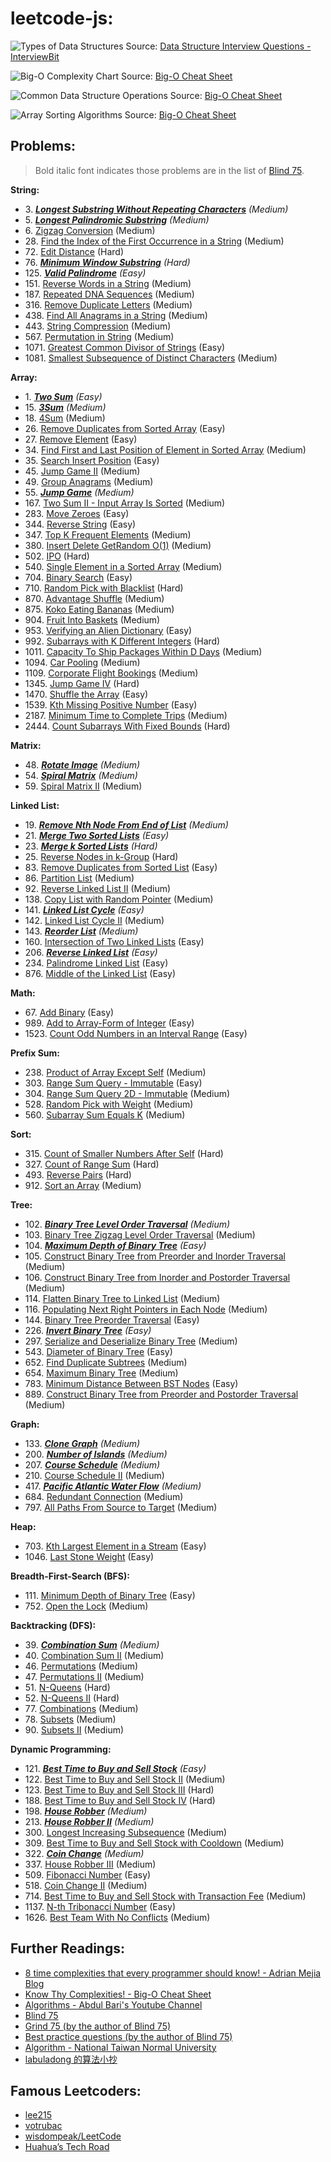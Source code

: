 # leetcode-js:

![Types of Data Structures](https://user-images.githubusercontent.com/106054083/219955538-c7fd9fbc-62ca-47b3-8772-b6369a8a0934.png)
Source: [Data Structure Interview Questions - InterviewBit](https://www.interviewbit.com/data-structure-interview-questions/#what-are-data-structures)

![Big-O Complexity Chart](https://user-images.githubusercontent.com/106054083/212619000-5dffc98b-bbc8-41a4-80f5-cab4d7ec7048.png)
Source: [Big-O Cheat Sheet](https://www.bigocheatsheet.com/)

![Common Data Structure Operations](https://user-images.githubusercontent.com/106054083/212619158-2b069198-dfc8-45f0-b918-4ce59503d49f.png)
Source: [Big-O Cheat Sheet](https://www.bigocheatsheet.com/)

![Array Sorting Algorithms](https://user-images.githubusercontent.com/106054083/212619290-e4ad0fb5-4238-4396-8e77-b882c4fedb5a.png)
Source: [Big-O Cheat Sheet](https://www.bigocheatsheet.com/)

## Problems:

> Bold italic font indicates those problems are in the list of [Blind 75](https://leetcode.com/discuss/general-discussion/460599/blind-75-leetcode-questions).

**String:**
* 3\. [**_Longest Substring Without Repeating Characters_**](https://leetcode.com/problems/longest-substring-without-repeating-characters/) _(Medium)_
* 5\. [**_Longest Palindromic Substring_**](https://leetcode.com/problems/longest-palindromic-substring/) _(Medium)_
* 6\. [Zigzag Conversion](https://leetcode.com/problems/zigzag-conversion/) (Medium)
* 28\. [Find the Index of the First Occurrence in a String](https://leetcode.com/problems/find-the-index-of-the-first-occurrence-in-a-string/) (Medium)
* 72\. [Edit Distance](https://leetcode.com/problems/edit-distance/) (Hard)
* 76\. [**_Minimum Window Substring_**](https://leetcode.com/problems/minimum-window-substring/) _(Hard)_
* 125\. [**_Valid Palindrome_**](https://leetcode.com/problems/valid-palindrome/) _(Easy)_
* 151\. [Reverse Words in a String](https://leetcode.com/problems/reverse-words-in-a-string/) (Medium)
* 187\. [Repeated DNA Sequences](https://leetcode.com/problems/repeated-dna-sequences/) (Medium)
* 316\. [Remove Duplicate Letters](https://leetcode.com/problems/remove-duplicate-letters/) (Medium)
* 438\. [Find All Anagrams in a String](https://leetcode.com/problems/find-all-anagrams-in-a-string/) (Medium)
* 443\. [String Compression](https://leetcode.com/problems/string-compression/) (Medium)
* 567\. [Permutation in String](https://leetcode.com/problems/permutation-in-string/) (Medium)
* 1071\. [Greatest Common Divisor of Strings](https://leetcode.com/problems/greatest-common-divisor-of-strings/) (Easy)
* 1081\. [Smallest Subsequence of Distinct Characters](https://leetcode.com/problems/smallest-subsequence-of-distinct-characters/) (Medium)

**Array:**
* 1\. [**_Two Sum_**](https://leetcode.com/problems/two-sum/) _(Easy)_
* 15\. [**_3Sum_**](https://leetcode.com/problems/3sum/) _(Medium)_
* 18\. [4Sum](https://leetcode.com/problems/4sum/) (Medium)
* 26\. [Remove Duplicates from Sorted Array](https://leetcode.com/problems/remove-duplicates-from-sorted-array/) (Easy)
* 27\. [Remove Element](https://leetcode.com/problems/remove-element/) (Easy)
* 34\. [Find First and Last Position of Element in Sorted Array](https://leetcode.com/problems/find-first-and-last-position-of-element-in-sorted-array/) (Medium)
* 35\. [Search Insert Position](https://leetcode.com/problems/search-insert-position/) (Easy)
* 45\. [Jump Game II](https://leetcode.com/problems/jump-game-ii/) (Medium)
* 49\. [Group Anagrams](https://leetcode.com/problems/group-anagrams/) (Medium)
* 55\. [**_Jump Game_**](https://leetcode.com/problems/jump-game) _(Medium)_
* 167\. [Two Sum II - Input Array Is Sorted](https://leetcode.com/problems/two-sum-ii-input-array-is-sorted/) (Medium)
* 283\. [Move Zeroes](https://leetcode.com/problems/move-zeroes/) (Easy)
* 344\. [Reverse String](https://leetcode.com/problems/reverse-string/) (Easy)
* 347\. [Top K Frequent Elements](https://leetcode.com/problems/top-k-frequent-elements/) (Medium)
* 380\. [Insert Delete GetRandom O(1)](https://leetcode.com/problems/insert-delete-getrandom-o1/) (Medium)
* 502\. [IPO](https://leetcode.com/problems/ipo/) (Hard)
* 540\. [Single Element in a Sorted Array](https://leetcode.com/problems/single-element-in-a-sorted-array/) (Medium)
* 704\. [Binary Search](https://leetcode.com/problems/binary-search/) (Easy)
* 710\. [Random Pick with Blacklist](https://leetcode.com/problems/random-pick-with-blacklist/) (Hard)
* 870\. [Advantage Shuffle](https://leetcode.com/problems/advantage-shuffle/) (Medium)
* 875\. [Koko Eating Bananas](https://leetcode.com/problems/koko-eating-bananas/) (Medium)
* 904\. [Fruit Into Baskets](https://leetcode.com/problems/fruit-into-baskets/) (Medium)
* 953\. [Verifying an Alien Dictionary](https://leetcode.com/problems/verifying-an-alien-dictionary/) (Easy)
* 992\. [Subarrays with K Different Integers](https://leetcode.com/problems/subarrays-with-k-different-integers/) (Hard)
* 1011\. [Capacity To Ship Packages Within D Days](https://leetcode.com/problems/capacity-to-ship-packages-within-d-days/) (Medium)
* 1094\. [Car Pooling](https://leetcode.com/problems/car-pooling/) (Medium)
* 1109\. [Corporate Flight Bookings](https://leetcode.com/problems/corporate-flight-bookings/) (Medium)
* 1345\. [Jump Game IV](https://leetcode.com/problems/jump-game-iv/) (Hard)
* 1470\. [Shuffle the Array](https://leetcode.com/problems/shuffle-the-array/) (Easy)
* 1539\. [Kth Missing Positive Number](https://leetcode.com/problems/kth-missing-positive-number/) (Easy)
* 2187\. [Minimum Time to Complete Trips](https://leetcode.com/problems/minimum-time-to-complete-trips/) (Medium)
* 2444\. [Count Subarrays With Fixed Bounds](https://leetcode.com/problems/count-subarrays-with-fixed-bounds/) (Hard)

**Matrix:**
* 48\. [**_Rotate Image_**](https://leetcode.com/problems/rotate-image/) _(Medium)_
* 54\. [**_Spiral Matrix_**](https://leetcode.com/problems/spiral-matrix/) _(Medium)_
* 59\. [Spiral Matrix II](https://leetcode.com/problems/spiral-matrix-ii/) (Medium)

**Linked List:**
* 19\. [**_Remove Nth Node From End of List_**](https://leetcode.com/problems/remove-nth-node-from-end-of-list/) _(Medium)_
* 21\. [**_Merge Two Sorted Lists_**](https://leetcode.com/problems/merge-two-sorted-lists/) _(Easy)_
* 23\. [**_Merge k Sorted Lists_**](https://leetcode.com/problems/merge-k-sorted-lists/) _(Hard)_
* 25\. [Reverse Nodes in k-Group](https://leetcode.com/problems/reverse-nodes-in-k-group/) (Hard)
* 83\. [Remove Duplicates from Sorted List](https://leetcode.com/problems/remove-duplicates-from-sorted-list/) (Easy)
* 86\. [Partition List](https://leetcode.com/problems/partition-list/) (Medium)
* 92\. [Reverse Linked List II](https://leetcode.com/problems/reverse-linked-list-ii/) (Medium)
* 138\. [Copy List with Random Pointer](https://leetcode.com/problems/copy-list-with-random-pointer/) (Medium)
* 141\. [**_Linked List Cycle_**](https://leetcode.com/problems/linked-list-cycle/) _(Easy)_
* 142\. [Linked List Cycle II](https://leetcode.com/problems/linked-list-cycle-ii/) (Medium)
* 143\. [**_Reorder List_**](https://leetcode.com/problems/reorder-list/) _(Medium)_
* 160\. [Intersection of Two Linked Lists](https://leetcode.com/problems/intersection-of-two-linked-lists/) (Easy)
* 206\. [**_Reverse Linked List_**](https://leetcode.com/problems/reverse-linked-list/) _(Easy)_
* 234\. [Palindrome Linked List](https://leetcode.com/problems/palindrome-linked-list/) (Easy)
* 876\. [Middle of the Linked List](https://leetcode.com/problems/middle-of-the-linked-list/) (Easy)

**Math:**
* 67\. [Add Binary](https://leetcode.com/problems/add-binary/) (Easy)
* 989\. [Add to Array-Form of Integer](https://leetcode.com/problems/add-to-array-form-of-integer/) (Easy)
* 1523\. [Count Odd Numbers in an Interval Range](https://leetcode.com/problems/count-odd-numbers-in-an-interval-range/) (Easy)

**Prefix Sum:**
* 238\. [Product of Array Except Self](https://leetcode.com/problems/product-of-array-except-self/) (Medium)
* 303\. [Range Sum Query - Immutable](https://leetcode.com/problems/range-sum-query-immutable/) (Easy)
* 304\. [Range Sum Query 2D - Immutable](https://leetcode.com/problems/range-sum-query-2d-immutable/) (Medium)
* 528\. [Random Pick with Weight](https://leetcode.com/problems/random-pick-with-weight/) (Medium)
* 560\. [Subarray Sum Equals K](https://leetcode.com/problems/subarray-sum-equals-k/) (Medium)

**Sort:**
* 315\. [Count of Smaller Numbers After Self](https://leetcode.com/problems/count-of-smaller-numbers-after-self/) (Hard)
* 327\. [Count of Range Sum](https://leetcode.com/problems/count-of-range-sum/) (Hard)
* 493\. [Reverse Pairs](https://leetcode.com/problems/reverse-pairs/) (Hard)
* 912\. [Sort an Array](https://leetcode.com/problems/sort-an-array/) (Medium)

**Tree:**
* 102\. [**_Binary Tree Level Order Traversal_**](https://leetcode.com/problems/binary-tree-level-order-traversal/) _(Medium)_
* 103\. [Binary Tree Zigzag Level Order Traversal](https://leetcode.com/problems/binary-tree-zigzag-level-order-traversal/) (Medium)
* 104\. [**_Maximum Depth of Binary Tree_**](https://leetcode.com/problems/maximum-depth-of-binary-tree/) _(Easy)_
* 105\. [Construct Binary Tree from Preorder and Inorder Traversal](https://leetcode.com/problems/construct-binary-tree-from-preorder-and-inorder-traversal/) (Medium)
* 106\. [Construct Binary Tree from Inorder and Postorder Traversal](https://leetcode.com/problems/construct-binary-tree-from-inorder-and-postorder-traversal/) (Medium)
* 114\. [Flatten Binary Tree to Linked List](https://leetcode.com/problems/flatten-binary-tree-to-linked-list/) (Medium)
* 116\. [Populating Next Right Pointers in Each Node](https://leetcode.com/problems/populating-next-right-pointers-in-each-node/) (Medium)
* 144\. [Binary Tree Preorder Traversal](https://leetcode.com/problems/binary-tree-preorder-traversal/) (Easy)
* 226\. [**_Invert Binary Tree_**](https://leetcode.com/problems/invert-binary-tree/) _(Easy)_
* 297\. [Serialize and Deserialize Binary Tree](https://leetcode.com/problems/serialize-and-deserialize-binary-tree/) (Medium)
* 543\. [Diameter of Binary Tree](https://leetcode.com/problems/diameter-of-binary-tree/) (Easy)
* 652\. [Find Duplicate Subtrees](https://leetcode.com/problems/find-duplicate-subtrees/) (Medium)
* 654\. [Maximum Binary Tree](https://leetcode.com/problems/maximum-binary-tree/) (Medium)
* 783\. [Minimum Distance Between BST Nodes](https://leetcode.com/problems/minimum-distance-between-bst-nodes/) (Easy)
* 889\. [Construct Binary Tree from Preorder and Postorder Traversal](https://leetcode.com/problems/construct-binary-tree-from-preorder-and-postorder-traversal/) (Medium)

**Graph:**
* 133\. [**_Clone Graph_**](https://leetcode.com/problems/clone-graph/) _(Medium)_
* 200\. [**_Number of Islands_**](https://leetcode.com/problems/number-of-islands/) _(Medium)_
* 207\. [**_Course Schedule_**](https://leetcode.com/problems/course-schedule/) _(Medium)_
* 210\. [Course Schedule II](https://leetcode.com/problems/course-schedule-ii/) (Medium)
* 417\. [**_Pacific Atlantic Water Flow_**](https://leetcode.com/problems/pacific-atlantic-water-flow/) _(Medium)_
* 684\. [Redundant Connection](https://leetcode.com/problems/redundant-connection/) (Medium)
* 797\. [All Paths From Source to Target](https://leetcode.com/problems/all-paths-from-source-to-target/) (Medium)

**Heap:**
* 703\. [Kth Largest Element in a Stream](https://leetcode.com/problems/kth-largest-element-in-a-stream/) (Easy)
* 1046\. [Last Stone Weight](https://leetcode.com/problems/last-stone-weight/) (Easy)

**Breadth-First-Search (BFS):**
* 111\. [Minimum Depth of Binary Tree](https://leetcode.com/problems/minimum-depth-of-binary-tree/) (Easy)
* 752\. [Open the Lock](https://leetcode.com/problems/open-the-lock/) (Medium)

**Backtracking (DFS):**
* 39\. [**_Combination Sum_**](https://leetcode.com/problems/combination-sum/) _(Medium)_
* 40\. [Combination Sum II](https://leetcode.com/problems/combination-sum-ii/) (Medium)
* 46\. [Permutations](https://leetcode.com/problems/permutations/) (Medium)
* 47\. [Permutations II](https://leetcode.com/problems/permutations-ii/) (Medium)
* 51\. [N-Queens](https://leetcode.com/problems/n-queens/) (Hard)
* 52\. [N-Queens II](https://leetcode.com/problems/n-queens-ii/) (Hard)
* 77\. [Combinations](https://leetcode.com/problems/combinations/) (Medium)
* 78\. [Subsets](https://leetcode.com/problems/subsets/) (Medium)
* 90\. [Subsets II](https://leetcode.com/problems/subsets-ii/) (Medium)

**Dynamic Programming:**
* 121\. [**_Best Time to Buy and Sell Stock_**](https://leetcode.com/problems/best-time-to-buy-and-sell-stock/) _(Easy)_
* 122\. [Best Time to Buy and Sell Stock II](https://leetcode.com/problems/best-time-to-buy-and-sell-stock-ii/) (Medium)
* 123\. [Best Time to Buy and Sell Stock III](https://leetcode.com/problems/best-time-to-buy-and-sell-stock-iii/) (Hard)
* 188\. [Best Time to Buy and Sell Stock IV](https://leetcode.com/problems/best-time-to-buy-and-sell-stock-iv/) (Hard)
* 198\. [**_House Robber_**](https://leetcode.com/problems/house-robber/) _(Medium)_
* 213\. [**_House Robber II_**](https://leetcode.com/problems/house-robber-ii/) _(Medium)_
* 300\. [Longest Increasing Subsequence](https://leetcode.com/problems/longest-increasing-subsequence/) (Medium)
* 309\. [Best Time to Buy and Sell Stock with Cooldown](https://leetcode.com/problems/best-time-to-buy-and-sell-stock-with-cooldown/) (Medium)
* 322\. [**_Coin Change_**](https://leetcode.com/problems/coin-change/) _(Medium)_
* 337\. [House Robber III](https://leetcode.com/problems/house-robber-iii/) (Medium)
* 509\. [Fibonacci Number](https://leetcode.com/problems/fibonacci-number/) (Easy)
* 518\. [Coin Change II](https://leetcode.com/problems/coin-change-ii/) (Medium)
* 714\. [Best Time to Buy and Sell Stock with Transaction Fee](https://leetcode.com/problems/best-time-to-buy-and-sell-stock-with-transaction-fee/) (Medium)
* 1137\. [N-th Tribonacci Number](https://leetcode.com/problems/n-th-tribonacci-number/) (Easy)
* 1626\. [Best Team With No Conflicts](https://leetcode.com/problems/best-team-with-no-conflicts/) (Medium)

## Further Readings:

* [8 time complexities that every programmer should know! - Adrian Mejia Blog](https://adrianmejia.com/most-popular-algorithms-time-complexity-every-programmer-should-know-free-online-tutorial-course/)
* [Know Thy Complexities! - Big-O Cheat Sheet](https://www.bigocheatsheet.com/)
* [Algorithms - Abdul Bari's Youtube Channel](https://www.youtube.com/watch?v=0IAPZzGSbME&list=PLDN4rrl48XKpZkf03iYFl-O29szjTrs_O)
* [Blind 75](https://leetcode.com/discuss/general-discussion/460599/blind-75-leetcode-questions)
* [Grind 75 (by the author of Blind 75)](https://www.techinterviewhandbook.org/grind75)
* [Best practice questions (by the author of Blind 75)](https://www.techinterviewhandbook.org/best-practice-questions/)
* [Algorithm - National Taiwan Normal University](https://web.ntnu.edu.tw/~algo/)
* [labuladong 的算法小抄](https://github.com/labuladong/fucking-algorithm)

## Famous Leetcoders:

* [lee215](https://leetcode.com/lee215/)
* [votrubac](https://leetcode.com/votrubac/)
* [wisdompeak/LeetCode](https://github.com/wisdompeak/LeetCode)
* [Huahua’s Tech Road](https://zxi.mytechroad.com/blog/)
